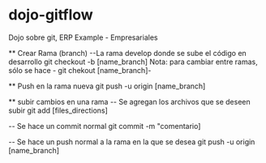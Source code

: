 # dojo-gitflow
Dojo sobre git, ERP Example - Empresariales

** Crear Rama (branch)
--La rama develop donde se sube el código en desarrollo
git checkout -b [name_branch]
Nota: para cambiar entre ramas, sólo se hace - git chekout [name_branch]-

** Push en la rama nueva
git push -u origin [name_branch]

** subir cambios en una rama
-- Se agregan los archivos que se deseen subir
git add [files_directions]

-- Se hace un commit normal
git commit -m "comentario]

-- Se hace un push normal a la rama en la que se desea
git push -u origin [name_branch]




